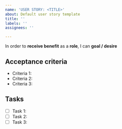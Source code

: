 ```yaml
---
name: 'USER STORY: <TITLE>'
about: Default user story template
title: ''
labels: ''
assignees: ''

---
```


In order to **receive benefit** as a **role**, I can **goal / desire**

## Acceptance criteria

- Criteria 1:
- Criteria 2:
- Criteria 3:

## Tasks

- [ ] Task 1: 
- [ ] Task 2: 
- [ ] Task 3:
